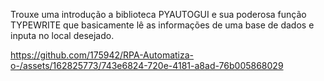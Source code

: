 Trouxe uma introdução a biblioteca PYAUTOGUI e sua poderosa função TYPEWRITE
que basicamente lê as informações de uma base de dados e inputa no local desejado.


https://github.com/175942/RPA-Automatiza-o-/assets/162825773/743e6824-720e-4181-a8ad-76b005868029

